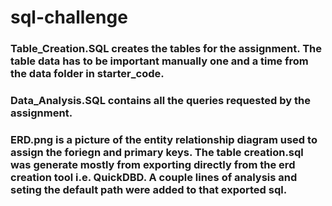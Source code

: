 # sql-challenge

### Table_Creation.SQL creates the tables for the assignment. The table data has to be important manually one and a time from the data folder in starter_code.

### Data_Analysis.SQL contains all the queries requested by the assignment.

### ERD.png is a picture of the entity relationship diagram used to assign the foriegn and primary keys. The table creation.sql was generate mostly from exporting directly from the erd creation tool i.e. QuickDBD. A couple lines of analysis and seting the default path were added to that exported sql.